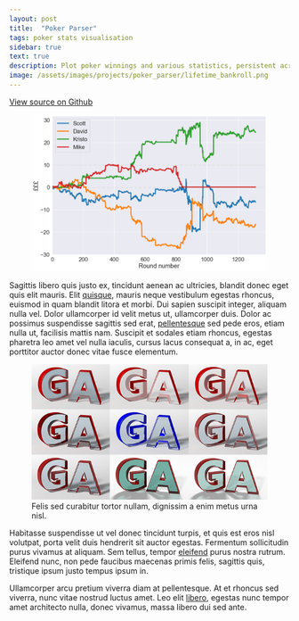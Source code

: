 ```yaml
---
layout: post
title:  "Poker Parser"
tags: poker stats visualisation
sidebar: true
text: true
description: Plot poker winnings and various statistics, persistent across multiple sessions. 
image: /assets/images/projects/poker_parser/lifetime_bankroll.png
---
```

<a href="https://github.com/ScottVinay/Poker-Parser">View source on Github</a>

<figure>
<img src="/assets/images/projects/poker_parser/lifetime_bankroll.png" />
<figcaption></figcaption>
</figure>

Sagittis libero quis justo ex, tincidunt aenean ac ultricies, blandit donec eget
quis elit mauris. Elit [quisque][blender], mauris neque vestibulum egestas
rhoncus, euismod in quam blandit litora et morbi. Dui sapien suscipit integer,
aliquam nulla vel. Dolor ullamcorper id velit metus ut, ullamcorper duis. Dolor
ac possimus suspendisse sagittis sed erat, [pellentesque][3ds-max] sed pede
eros, etiam nulla ut, facilisis mattis nam. Suscipit et sodales etiam rhoncus,
egestas pharetra leo amet vel nulla iaculis, cursus lacus consequat a, in ac,
eget porttitor auctor donec vitae fusce elementum.

<figure>
<img src="/assets/images/projects/3d-initials-logo/logo-collage.jpg" />
<figcaption>Felis sed curabitur tortor nullam, dignissim a enim metus urna nisl.</figcaption>
</figure>

Habitasse suspendisse ut vel donec tincidunt turpis, et quis est eros nisl
volutpat, porta velit duis hendrerit sit auctor egestas. Fermentum sollicitudin
purus vivamus at aliquam. Sem tellus, tempor [eleifend][mental-ray] purus nostra
rutrum. Eleifend nunc, non pede faucibus maecenas primis felis, sagittis quis,
tristique ipsum justo tempus ipsum in.

Ullamcorper arcu pretium viverra diam at pellentesque. At et rhoncus sed
viverra, nunc vitae nostrud luctus amet. Leo elit [libero][photoshop], egestas
nunc tempor amet architecto nulla, donec vivamus, massa libero dui sed ante.

[solidworks]: http://www.solidworks.com/
[blender]: https://www.blender.org/
[3ds-max]: http://www.autodesk.nl/products/3ds-max/
[mental-ray]: http://www.nvidia.com/object/nvidia-mental-ray.html
[photoshop]: http://www.adobe.com/products/photoshop.html
